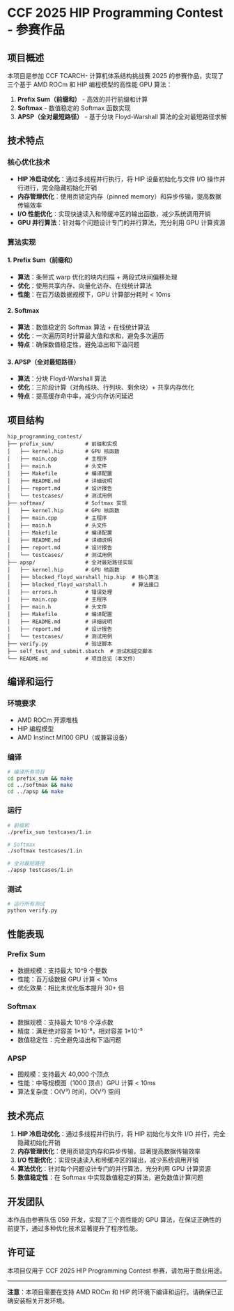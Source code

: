 # CCF 2025 HIP Programming Contest - 参赛作品

## 项目概述

本项目是参加 CCF TCARCH- 计算机体系结构挑战赛 2025 的参赛作品，实现了三个基于 AMD ROCm 和 HIP 编程模型的高性能 GPU 算法：

1. **Prefix Sum（前缀和）** - 高效的并行前缀和计算
2. **Softmax** - 数值稳定的 Softmax 函数实现
3. **APSP（全对最短路径）** - 基于分块 Floyd-Warshall 算法的全对最短路径求解

## 技术特点

### 核心优化技术

- **HIP 冷启动优化**：通过多线程并行执行，将 HIP 设备初始化与文件 I/O 操作并行进行，完全隐藏初始化开销
- **内存管理优化**：使用页锁定内存（pinned memory）和异步传输，提高数据传输效率
- **I/O 性能优化**：实现快速读入和带缓冲区的输出函数，减少系统调用开销
- **GPU 并行算法**：针对每个问题设计专门的并行算法，充分利用 GPU 计算资源

### 算法实现

#### 1. Prefix Sum（前缀和）

- **算法**：条带式 warp 优化的块内扫描 + 两段式块间偏移处理
- **优化**：使用共享内存、向量化访存、在线统计算法
- **性能**：在百万级数据规模下，GPU 计算部分耗时 < 10ms

#### 2. Softmax

- **算法**：数值稳定的 Softmax 算法 + 在线统计算法
- **优化**：一次遍历同时计算最大值和求和，避免多次遍历
- **特点**：确保数值稳定性，避免溢出和下溢问题

#### 3. APSP（全对最短路径）

- **算法**：分块 Floyd-Warshall 算法
- **优化**：三阶段计算（对角线块、行列块、剩余块）+ 共享内存优化
- **特点**：提高缓存命中率，减少内存访问延迟

## 项目结构

```
hip_programming_contest/
├── prefix_sum/          # 前缀和实现
│   ├── kernel.hip       # GPU 核函数
│   ├── main.cpp         # 主程序
│   ├── main.h           # 头文件
│   ├── Makefile         # 编译配置
│   ├── README.md        # 详细说明
│   ├── report.md        # 设计报告
│   └── testcases/       # 测试用例
├── softmax/             # Softmax 实现
│   ├── kernel.hip       # GPU 核函数
│   ├── main.cpp         # 主程序
│   ├── main.h           # 头文件
│   ├── Makefile         # 编译配置
│   ├── README.md        # 详细说明
│   ├── report.md        # 设计报告
│   └── testcases/       # 测试用例
├── apsp/                # 全对最短路径实现
│   ├── kernel.hip       # GPU 核函数
│   ├── blocked_floyd_warshall_hip.hip  # 核心算法
│   ├── blocked_floyd_warshall.h        # 算法接口
│   ├── errors.h         # 错误处理
│   ├── main.cpp         # 主程序
│   ├── main.h           # 头文件
│   ├── Makefile         # 编译配置
│   ├── README.md        # 详细说明
│   ├── report.md        # 设计报告
│   └── testcases/       # 测试用例
├── verify.py            # 验证脚本
├── self_test_and_submit.sbatch  # 测试和提交脚本
└── README.md            # 项目总览（本文件）
```

## 编译和运行

### 环境要求

- AMD ROCm 开源堆栈
- HIP 编程模型
- AMD Instinct MI100 GPU（或兼容设备）

### 编译

```bash
# 编译所有项目
cd prefix_sum && make
cd ../softmax && make
cd ../apsp && make
```

### 运行

```bash
# 前缀和
./prefix_sum testcases/1.in

# Softmax
./softmax testcases/1.in

# 全对最短路径
./apsp testcases/1.in
```

### 测试

```bash
# 运行所有测试
python verify.py
```

## 性能表现

### Prefix Sum

- 数据规模：支持最大 10^9 个整数
- 性能：百万级数据 GPU 计算 < 10ms
- 优化效果：相比未优化版本提升 30+ 倍

### Softmax

- 数据规模：支持最大 10^8 个浮点数
- 精度：满足绝对容差 1×10⁻⁶，相对容差 1×10⁻⁵
- 数值稳定性：完全避免溢出和下溢问题

### APSP

- 图规模：支持最大 40,000 个顶点
- 性能：中等规模图（1000 顶点）GPU 计算 < 10ms
- 算法复杂度：O(V³) 时间，O(V²) 空间

## 技术亮点

1. **HIP 冷启动优化**：通过多线程并行执行，将 HIP 初始化与文件 I/O 并行，完全隐藏初始化开销
2. **内存管理优化**：使用页锁定内存和异步传输，显著提高数据传输效率
3. **I/O 性能优化**：实现快速读入和带缓冲区的输出，减少系统调用开销
4. **算法优化**：针对每个问题设计专门的并行算法，充分利用 GPU 计算资源
5. **数值稳定性**：在 Softmax 中实现数值稳定的算法，避免数值计算问题

## 开发团队

本作品由参赛队伍 059 开发，实现了三个高性能的 GPU 算法，在保证正确性的前提下，通过多种优化技术显著提升了程序性能。

## 许可证

本项目仅用于 CCF 2025 HIP Programming Contest 参赛，请勿用于商业用途。

---

**注意**：本项目需要在支持 AMD ROCm 和 HIP 的环境下编译和运行。请确保已正确安装相关开发环境。
